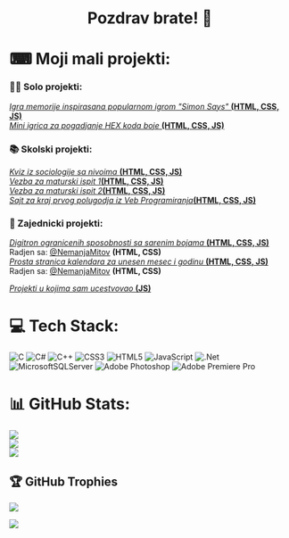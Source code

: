 <h1 align="center">Pozdrav brate! 👋</h1>

# ⌨ Moji mali projekti:

### 👨‍💻 Solo projekti:

<a href = "https://jovan-k.github.io/Memorije/"> <i>Igra memorije inspirasana popularnom igrom "Simon Says" </i><b>(HTML, CSS, JS)</b></a>
<br>
<a href = "https://jovan-k.github.io/ColorGuessr/"> <i>Mini igrica za pogadjanje HEX koda boje </i><b>(HTML, CSS, JS)</b></a>
<br>

### 📚 Skolski projekti:

<a href = "https://jovan-k.github.io/Sociologija-KVIZ/"> <i>Kviz iz sociologije sa nivoima </i><b>(HTML, CSS, JS)</b></a>
<br>
<a href = "https://jovan-k.github.io/Maturski-rad-web-1/"> <i>Vezba za maturski ispit 1</i><b>(HTML, CSS, JS)</b></a>
<br>
<a href = "https://jovan-k.github.io/Maturski-Rad-Web-2/"> <i>Vezba za maturski ispit 2</i><b>(HTML, CSS, JS)</b></a>
<br>
<a href = "https://jovan-k.github.io/Zavrsni-Projekat/"> <i>Sajt za kraj prvog polugodja iz Veb Programiranja</i><b>(HTML, CSS, JS)</b></a>
<br>

### 🔗 Zajednicki projekti:
<a href = "https://jovan-k.github.io/Digitron/"> <i>Digitron ogranicenih sposobnosti sa sarenim bojama </i><b>(HTML, CSS, JS)</b></a>
Radjen sa: <a href = https://github.com/NemanjaMitov>@NemanjaMitov</a> **(HTML, CSS)**
<br>
<a href = "https://jovan-k.github.io/Kalendar/"> <i>Prosta stranica kalendara za unesen mesec i godinu </i><b>(HTML, CSS, JS)</b></a> Radjen sa: <a href = https://github.com/NemanjaMitov>@NemanjaMitov</a> <b>(HTML, CSS)</b>
<br>

<a href = "https://github.com/stars/Jovan-K/lists/zajednicki-projekti"> <i>Projekti u kojima sam ucestvovao </i><b>(JS)</b></a>






# 💻 Tech Stack:
![C](https://img.shields.io/badge/c-%2300599C.svg?style=for-the-badge&logo=c&logoColor=white) ![C#](https://img.shields.io/badge/c%23-%23239120.svg?style=for-the-badge&logo=c-sharp&logoColor=white) ![C++](https://img.shields.io/badge/c++-%2300599C.svg?style=for-the-badge&logo=c%2B%2B&logoColor=white) ![CSS3](https://img.shields.io/badge/css3-%231572B6.svg?style=for-the-badge&logo=css3&logoColor=white) ![HTML5](https://img.shields.io/badge/html5-%23E34F26.svg?style=for-the-badge&logo=html5&logoColor=white) ![JavaScript](https://img.shields.io/badge/javascript-%23323330.svg?style=for-the-badge&logo=javascript&logoColor=%23F7DF1E) ![.Net](https://img.shields.io/badge/.NET-5C2D91?style=for-the-badge&logo=.net&logoColor=white) ![MicrosoftSQLServer](https://img.shields.io/badge/Microsoft%20SQL%20Sever-CC2927?style=for-the-badge&logo=microsoft%20sql%20server&logoColor=white) ![Adobe Photoshop](https://img.shields.io/badge/adobephotoshop-%2331A8FF.svg?style=for-the-badge&logo=adobephotoshop&logoColor=white) ![Adobe Premiere Pro](https://img.shields.io/badge/Adobe%20Premiere%20Pro-9999FF.svg?style=for-the-badge&logo=Adobe%20Premiere%20Pro&logoColor=white)

# 📊 GitHub Stats:
![](https://github-readme-stats.vercel.app/api?username=Jovan-K&theme=tokyonight&hide_border=false&include_all_commits=false&count_private=false)<br/>
![](https://github-readme-streak-stats.herokuapp.com/?user=Jovan-K&theme=tokyonight&hide_border=false)<br/>
![](https://github-readme-stats.vercel.app/api/top-langs/?username=Jovan-K&theme=tokyonight&hide_border=false&include_all_commits=false&count_private=false&layout=compact)

## 🏆 GitHub Trophies
![](https://github-profile-trophy.vercel.app/?username=Jovan-K&theme=tokyonight&no-frame=true&no-bg=true&margin-w=4)

[![](https://visitcount.itsvg.in/api?id=Jovan-K&icon=2&color=1)](https://visitcount.itsvg.in)


<!---
Jovan-K/Jovan-K is a ✨ special ✨ repository because its `README.md` (this file) appears on your GitHub profile.
You can click the Preview link to take a look at your changes.
--->


